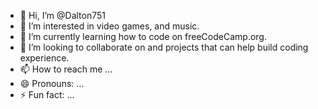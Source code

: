 - 👋 Hi, I’m @Dalton751
- 👀 I’m interested in video games, and music.
- 🌱 I’m currently learning how to code on freeCodeCamp.org. 
- 💞️ I’m looking to collaborate on and projects that can help build coding experience.
- 📫 How to reach me ...
- 😄 Pronouns: ...
- ⚡ Fun fact: ...

<!---
Dalton751/Dalton751 is a ✨ special ✨ repository because its `README.md` (this file) appears on your GitHub profile.
You can click the Preview link to take a look at your changes.
--->

